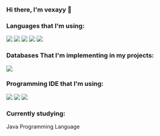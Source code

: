 ### Hi there, I'm vexayy 👋

### Languages that I'm using:

<img src="https://img.shields.io/badge/Java-ED8B00?style=for-the-badge&logo=java&logoColor=white" />
<img src="https://img.shields.io/badge/Rust-00000F?style=for-the-badge&logo=rust&logoColor=white" />
<img src="https://img.shields.io/badge/Python-00000F?style=for-the-badge&logo=Python&logoColor=white" />
<img src="https://img.shields.io/badge/HTML5-00000F?style=for-the-badge&logo=HTML5&logoColor=white" />
<img src="https://img.shields.io/badge/CSS3-00000F?style=for-the-badge&logo=CSS3&logoColor=white" />

### Databases That I'm implementing in my projects:

<img src="https://img.shields.io/badge/MySQL-00000F?style=for-the-badge&logo=mysql&logoColor=white" />

### Programming IDE that I'm using:

<img src="https://img.shields.io/badge/Eclipse-2C2255?style=for-the-badge&logo=eclipse&logoColor=white" />
<img src="https://img.shields.io/badge/IntelliJIDEA-000000.svg?style=for-the-badge&logo=intellij-idea&logoColor=white" />
<img src="https://img.shields.io/badge/Atom-66595C?style=for-the-badge&logo=Atom&logoColor=white" />

### Currently studying:

Java Programming Language
